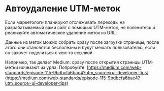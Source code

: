 # Автоудаление UTM-меток

Если маркетологи планируют отслеживать переходы на разрабатываемый вами сайт с помощью UTM-меток, не поленитесь и реализуйте автоматическое удаление меток из URL.

Данные из меток можно собрать сразу после загрузки страницы, после этого они становятся бесполезны и будут мешать пользователю, если он захочет поделиться с кем-то ссылкой.

Например, так делает Medium: сразу после открытия страницы UTM-метки исчезают из урла. Попробуйте: [https://medium.com/web-standards/episode-115-9bdbcfa6bac4?utm_source=ui-developer-tips](https://medium.com/web-standards/episode-115-9bdbcfa6bac4?utm_source=ui-developer-tips)
